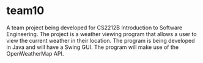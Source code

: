 # team10

A team project being developed for CS2212B Introduction to Software Engineering. The project is a weather viewing program that allows a user to view the current weather in their location. The program is being developed in Java and will have a Swing GUI. The program will make use of the OpenWeatherMap API.
